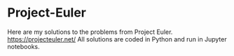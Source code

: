# Project-Euler
Here are my solutions to the problems from Project Euler. https://projecteuler.net/
All solutions are coded in Python and run in Jupyter notebooks.
